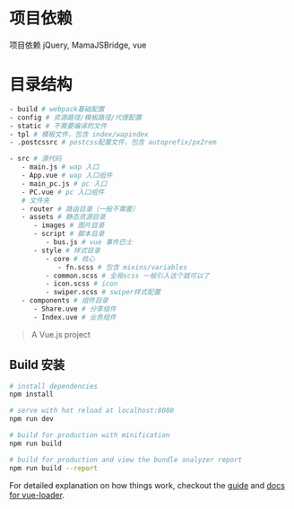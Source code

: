 # 项目依赖
项目依赖 jQuery, MamaJSBridge, vue

# 目录结构

``` bash
- build # webpack基础配置
- config # 资源路径/模板路径/代理配置
- static # 不需要编译的文件
- tpl # 模板文件，包含 index/wapindex
- .postcssrc # postcss配置文件，包含 autoprefix/px2rem

- src # 源代码
   - main.js # wap 入口
   - App.vue # wap 入口组件
   - main_pc.js # pc 入口
   - PC.vue # pc 入口组件
   # 文件夹
   - router # 路由目录（一般不需要）
   - assets # 静态资源目录
      - images # 图片目录
      - script # 脚本目录
         - bus.js # vue 事件巴士
      - style # 样式目录
         - core # 核心
            - fn.scss # 包含 mixins/variables
         - common.scss # 全局scss 一般引入这个就可以了
         - icon.scss # icon
         - swiper.scss # swiper样式配置
   - components # 组件目录
      - Share.uve # 分享组件
      - Index.uve # 业务组件
```

> A Vue.js project

## Build 安装

``` bash
# install dependencies
npm install

# serve with hot reload at localhost:8080
npm run dev

# build for production with minification
npm run build

# build for production and view the bundle analyzer report
npm run build --report
```

For detailed explanation on how things work, checkout the [guide](http://vuejs-templates.github.io/webpack/) and [docs for vue-loader](http://vuejs.github.io/vue-loader).
